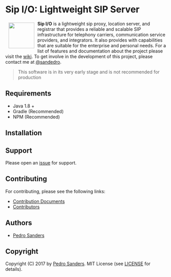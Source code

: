 # Sip I/O: Lightweight SIP Server

<a href="https://github.com/psanders/sip.io"><img src="https://raw.githubusercontent.com/wiki/psanders/sip.io/images/logo.png" align="left" hspace="10" vspace="5" width="80"></a>

**Sip I/O** is a lightweight sip proxy, location server, and registrar that provides a reliable and scalable SIP infrastructure for telephony carriers, communication service providers, and integrators. It also provides with capabilities that are suitable for the enterprise and personal needs. For a list of features and documentation about the project please visit the [wiki](https://github.com/psanders/sip.io/wiki/Home). To get involve in the development of this project, please contact me at [@sandedro](https://twitter.com/sandedro).

> This software is in its very early stage and is not recommended for production

## Requirements

* Java 1.8 +
* Gradle (Recommended)
* NPM (Recommended)

## Installation



## Support

Please open an [issue](https://github.com/psanders/sip.io/issues) for support.

## Contributing

For contributing, please see the following links:

 - [Contribution Documents](https://github.com/psanders/sip.io/blob/master/CONTRIBUTING.md)
 - [Contributors](https://github.com/psanders/sip.io/graphs/contributors)

## Authors
 - [Pedro Sanders](https://github.com/psanders)

## Copyright
Copyright (C) 2017 by [Pedro Sanders](https://github.com/psanders). MIT License (see [LICENSE](https://github.com/psanders/sip.io/blob/master/LICENSE) for details).

